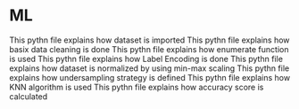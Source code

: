 # ML
This pythn file explains how dataset is imported 
This pythn file explains how basix data cleaning is done
This pythn file explains how enumerate function is used
This pythn file explains how Label Encoding is done
This pythn file explains how dataset is normalized by using min-max scaling
This pythn file explains how undersampling strategy is defined
This pythn file explains how KNN algorithm is used
This pythn file explains how accuracy score is calculated
